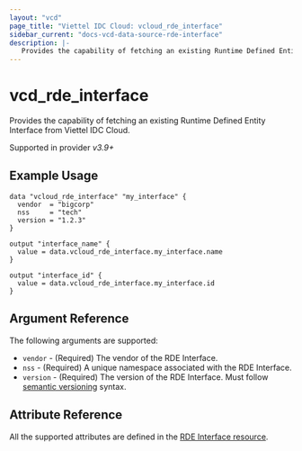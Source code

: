 ```yaml
---
layout: "vcd"
page_title: "Viettel IDC Cloud: vcloud_rde_interface"
sidebar_current: "docs-vcd-data-source-rde-interface"
description: |-
   Provides the capability of fetching an existing Runtime Defined Entity Interface from Viettel IDC Cloud.
---
```


# vcd\_rde\_interface

Provides the capability of fetching an existing Runtime Defined Entity Interface from Viettel IDC Cloud.

Supported in provider *v3.9+*

## Example Usage

```hcl
data "vcloud_rde_interface" "my_interface" {
  vendor  = "bigcorp"
  nss     = "tech"
  version = "1.2.3"
}

output "interface_name" {
  value = data.vcloud_rde_interface.my_interface.name
}

output "interface_id" {
  value = data.vcloud_rde_interface.my_interface.id
}
```

## Argument Reference

The following arguments are supported:

* `vendor` - (Required) The vendor of the RDE Interface.
* `nss` - (Required) A unique namespace associated with the RDE Interface.
* `version` - (Required) The version of the RDE Interface. Must follow [semantic versioning](https://semver.org/) syntax.

## Attribute Reference

All the supported attributes are defined in the
[RDE Interface resource](/providers/vmware/vcd/latest/docs/resources/rde_interface#argument-reference).
